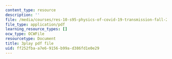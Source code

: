 ```yaml
---
content_type: resource
description: ''
file: /media/courses/res-10-s95-physics-of-covid-19-transmission-fall-2020/ff252fbaa7e69156b99ad386fd1e0e29_sNtzZ5MA4.pdf
file_type: application/pdf
learning_resource_types: []
ocw_type: OCWFile
resourcetype: Document
title: 3play pdf file
uid: ff252fba-a7e6-9156-b99a-d386fd1e0e29
---
```

